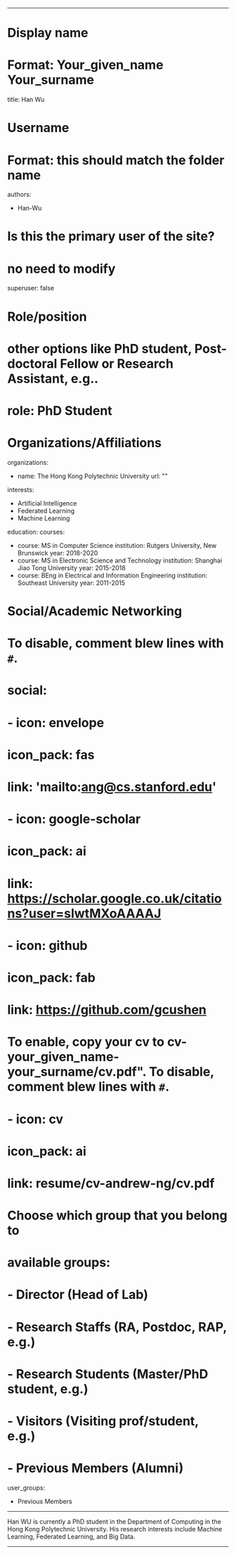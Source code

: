 
---
# Display name
# Format: Your_given_name Your_surname 
title: Han Wu

# Username
# Format: this should match the folder name
authors:
- Han-Wu

# Is this the primary user of the site?
# no need to modify 
superuser: false

# Role/position
# other options like PhD student, Post-doctoral Fellow or Research Assistant, e.g..
# role: PhD Student

# Organizations/Affiliations
organizations:
- name: The Hong Kong Polytechnic University
  url: ""

interests:
- Artificial Intelligence
- Federated Learning
- Machine Learning

education:
  courses:
  - course: MS in Computer Science
    institution: Rutgers University, New Brunswick
    year: 2018-2020
  - course: MS in Electronic Science and Technology
    institution: Shanghai Jiao Tong University
    year: 2015-2018
  - course: BEng in Electrical and Information Engineering
    institution: Southeast University
    year: 2011-2015

# Social/Academic Networking
# To disable, comment blew lines with `#`.
# social:
# - icon: envelope
  # icon_pack: fas
  # link: 'mailto:ang@cs.stanford.edu'
# - icon: google-scholar
  # icon_pack: ai
  # link: https://scholar.google.co.uk/citations?user=sIwtMXoAAAAJ
# - icon: github
  # icon_pack: fab
  # link: https://github.com/gcushen

# To enable, copy your cv to cv-your_given_name-your_surname/cv.pdf". To disable, comment blew lines with `#`.
# - icon: cv
  # icon_pack: ai
  # link: resume/cv-andrew-ng/cv.pdf

# Choose which group that you belong to
#  available groups:
#  - Director (Head of Lab)
#  - Research Staffs (RA, Postdoc, RAP, e.g.)
#  - Research Students (Master/PhD student, e.g.)
#  - Visitors (Visiting prof/student, e.g.)
#  - Previous Members (Alumni)
user_groups:
- Previous Members
---

Han WU is currently a PhD student in the Department of Computing in the Hong Kong Polytechnic University. His research interests include Machine Learning, Federated Learning, and Big Data.

---
